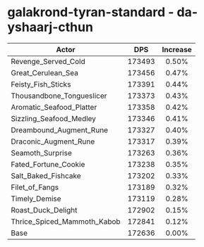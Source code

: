 # galakrond-tyran-standard - da-yshaarj-cthun
| Actor | DPS | Increase |
|---|:---:|:---:|
|Revenge_Served_Cold|173493|0.50%|
|Great_Cerulean_Sea|173456|0.47%|
|Feisty_Fish_Sticks|173391|0.44%|
|Thousandbone_Tongueslicer|173373|0.43%|
|Aromatic_Seafood_Platter|173358|0.42%|
|Sizzling_Seafood_Medley|173346|0.41%|
|Dreambound_Augment_Rune|173327|0.40%|
|Draconic_Augment_Rune|173317|0.39%|
|Seamoth_Surprise|173263|0.36%|
|Fated_Fortune_Cookie|173238|0.35%|
|Salt_Baked_Fishcake|173202|0.33%|
|Filet_of_Fangs|173189|0.32%|
|Timely_Demise|173119|0.28%|
|Roast_Duck_Delight|172902|0.15%|
|Thrice_Spiced_Mammoth_Kabob|172841|0.12%|
|Base|172636|0.00%|
